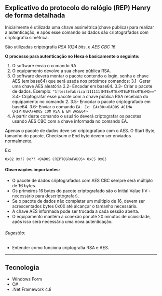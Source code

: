 
## Explicativo do protocolo do relógio (REP) Henry de forma detalhada

Inicialmente é utilizada uma chave assimétrica(chave pública) para realizar a autenticação, e após esse comando os dados são criptografados com criptografia simétrica.

São utilizadas criptografia *RSA 1024 bits*, e *AES CBC 16*.



**O processo para autenticação no Hexa é basicamente o seguinte:**
1. O software envia o comando RA.
2. O equipamento devolve a sua chave pública RSA.
3. O software deverá montar o pacote contendo o login, senha e chave AES (em base64) que será usada nos próximos comandos:
  3.1- Gerar uma chave AES aleatória
  3.2- Encodar em base64.
  3.3- Criar o pacote de dados. Exemplo: `"1]testefabrica]111111]MTExMTExMTExMTExMTExMQ=="`
  3.4- Criptografar esse pacote com a chave pública RSA recebida do equipamento no comando 2.
  3.5- Encodar o pacote criptografado em base64.
  3.6- Enviar o comando `EA. Ex: EA+00+<DADOS ACIMA CRIPTOGRAFADOS COM RSA E EM BASE64>`
1. À partir deste comando o usuário deverá criptografar os pacotes usando AES CBC com a chave informada no comando EA.

Apenas o pacote de dados deve ser criptografado com o AES. O Start Byte, tamanho do pacote, Checksum e End byte devem ser enviados normalmente.

Ex:

`0x02 0x?? 0x?? <DADOS CRIPTOGRAFADOS> 0xCS 0x03`



#### Observações importantes:
- O pacote de dados criptografados com AES CBC sempre será múltiplo de 16 bytes.
- Os primeiros 16 bytes do pacote criptografado são o Initial Value (IV - necessário para descriptografar).
- Se o pacote de dados não completar um múltiplo de 16, devem ser acrescentados bytes 0x00 até alcançar o tamanho necessário.
- A chave AES informada pode ser trocada a cada sessão aberta.
- O equipamento mantém a conexão por até 20 minutos de ociosidade, após isso será necessária uma nova autenticação.


###### Sugestão:
- Entender como funciona criptografia RSA e AES.


--------------------------
## Tecnologia
- Windows Form
- C#
- .Net Framework 4.8


